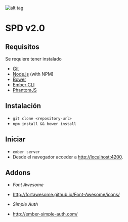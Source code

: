 ![alt tag](http://dsdp.hcdn.gob.ar/img/logo_spd.png)

# SPD v2.0

## Requisitos
Se requiere tener instalado
* [Git](http://git-scm.com/)
* [Node.js](http://nodejs.org/) (with NPM)
* [Bower](http://bower.io/)
* [Ember CLI](http://www.ember-cli.com/)
* [PhantomJS](http://phantomjs.org/)

## Instalación

* `git clone <repository-url>`
* `npm install && bower install`


## Iniciar 

* `ember server`
* Desde el navegador acceder a [http://localhost:4200](http://localhost:4200).

## Addons
* *Font Awesome*
 + http://fortawesome.github.io/Font-Awesome/icons/

* *Simple Auth*
 + http://ember-simple-auth.com/

